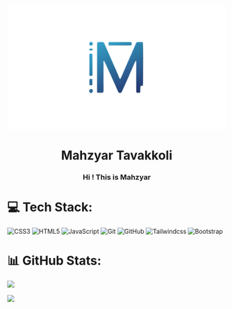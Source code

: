 <div align="center">
    <img src="./image.png" alt="image" width="2000px"/>
    <br>
    <h1 color="red">Mahzyar Tavakkoli</h1>
    <h3>Hi ! This is Mahzyar</h3>
</div>


# 💻 Tech Stack:
![CSS3](https://img.shields.io/badge/css3-%231572B6.svg?style=for-the-badge&logo=css3&logoColor=white) ![HTML5](https://img.shields.io/badge/html5-%23E34F26.svg?style=for-the-badge&logo=html5&logoColor=white) ![JavaScript](https://img.shields.io/badge/javascript-%23323330.svg?style=for-the-badge&logo=javascript&logoColor=%23F7DF1E) ![Git](https://img.shields.io/badge/git-%23F05033.svg?style=for-the-badge&logo=git&logoColor=white) ![GitHub](https://img.shields.io/badge/github-%23121011.svg?style=for-the-badge&logo=github&logoColor=white) ![Tailwindcss](https://img.shields.io/badge/tailwindcss-%2338B2AC.svg?style=for-the-badge&logo=tailwind-css&logoColor=white) ![Bootstrap](https://img.shields.io/badge/bootstrap-%238511FA.svg?style=for-the-badge&logo=bootstrap&logoColor=white)
# 📊 GitHub Stats:
![](https://github-readme-stats.vercel.app/api/top-langs/?username=Mahzyar-Tavakkoli&theme=dark&hide_border=false&include_all_commits=false&count_private=false&layout=compact)


[![](https://visitcount.itsvg.in/api?id=Mahzyar-Tavakkoli&icon=0&color=0)](https://visitcount.itsvg.in)
